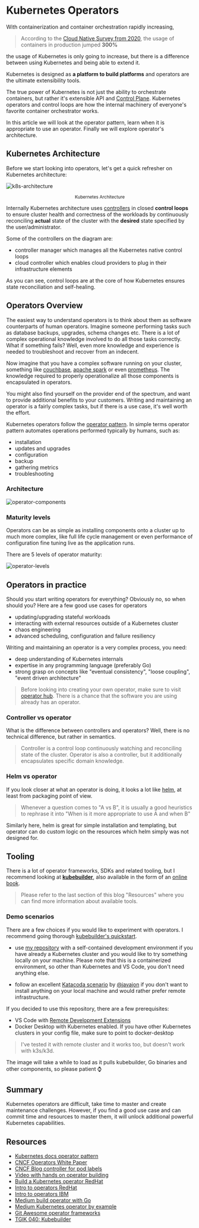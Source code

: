 # Kubernetes Operators

With containerization and container orchestration rapidly increasing,

> According to the [Cloud Native Survey from 2020](https://www.cncf.io/blog/2020/11/17/cloud-native-survey-2020-containers-in-production-jump-300-from-our-first-survey/), the usage of containers in production jumped **300%**

the usage of Kubernetes is only going to increase, but there is a difference between using Kubernetes and being able to extend it.

Kubernetes is designed as **a platform to build platforms** and operators are the ultimate extensibility tools.

The true power of Kubernetes is not just the ability to orchestrate containers, but rather it's extensible API and [Control Plane](https://containerjournal.com/kubeconcnc/kubernetes-true-superpower-is-its-control-plane/). 
Kubernetes operators and control loops are how the internal machinery of everyone's favorite container orchestrator works.

In this article we will look at the operator pattern, learn when it is appropriate to use an operator. Finally we will explore operator's  architecture.

## Kubernetes Architecture

Before we start looking into operators, let's get a quick refresher on Kubernetes architecture:

![k8s-architecture](http://www.plantuml.com/plantuml/proxy?cache=yes&src=https://raw.githubusercontent.com/Piotr1215/kubernetes-operators/master/diagrams/kubernetes-architecture.puml&fmt=png)
<p style="text-align: center;"><small>Kubernetes Architecture</small></p>

Internally Kubernetes architecture uses [controllers](https://kubernetes.io/docs/concepts/architecture/controller/) in closed **control loops** to ensure cluster health and correctness of the workloads by continuously reconciling **actual** state of the cluster with the **desired** state specified by the user/administrator.

Some of the controllers on the diagram are:

- controller manager which manages all the Kubernetes native control loops
- cloud controller which enables cloud providers to plug in their infrastructure elements

As you can see, control loops are at the core of how Kubernetes ensures state reconciliation and self-healing.

## Operators Overview

The easiest way to understand operators is to think about them as software counterparts of human operators. Imagine someone performing tasks such as database backups, upgrades, schema changes etc. There is a lot of complex operational knowledge involved to do all those tasks correctly. What if something fails? Well, even more knowledge and experience is needed to troubleshoot and recover from an indecent.

Now imagine that you have a complex software running on your cluster, something like [couchbase](https://operatorhub.io/operator/couchbase-enterprise), [apache spark](https://operatorhub.io/operator/radanalytics-spark) or even [prometheus](https://operatorhub.io/operator/prometheus). The knowledge required to properly operationalize all those components is encapsulated in operators.

You might also find yourself on the provider end of the spectrum, and want to provide additional benefits to your customers. Writing and maintaining an operator is a fairly complex tasks, but if there is a use case, it's well worth the effort.

Kubernetes operators follow the [operator pattern](https://kubernetes.io/docs/concepts/extend-kubernetes/operator/). In simple terms operator pattern automates operations performed typically by humans, such as:

- installation
- updates and upgrades
- configuration
- backup
- gathering metrics
- troubleshooting

### Architecture

![operator-components](http://www.plantuml.com/plantuml/proxy?cache=yes&src=https://raw.githubusercontent.com/Piotr1215/kubernetes-operators/master/diagrams/operator-components.puml&fmt=png)

### Maturity levels

Operators can be as simple as installing components onto a cluster up to much more complex, like full life cycle management or even performance of configuration fine tuning live as the application runs.

There are 5 levels of operator maturity:

![operator-levels](http://www.plantuml.com/plantuml/proxy?cache=yes&src=https://raw.githubusercontent.com/Piotr1215/kubernetes-operators/master/diagrams/operator-levels.puml&fmt=png)

## Operators in practice

Should you start writing operators for everything? Obviously no, so when should you? Here are a few good use cases for operators

- updating/upgrading stateful workloads
- interacting with external resources outside of a Kubernetes cluster
- chaos engineering
- advanced scheduling, configuration and failure resiliency

Writing and maintaining an operator is a very complex process, you need:
- deep understanding of Kubernetes internals
- expertise in any programming language (preferably Go)
- strong grasp on concepts like "eventual consistency", "loose coupling", "event driven architecture"

> Before looking into creating your own operator, make sure to visit [operator hub](operatorhub.io). There is a chance that the software you are using already has an operator.


### Controller vs operator

What is the difference between controllers and operators? Well, there is no technical difference, but rather in semantics.

> Controller is a control loop continuously watching and reconciling state of the cluster. Operator is also a controller, but it additionally encapsulates specific domain knowledge.


### Helm vs operator

If you look closer at what an operator is doing, it looks a lot like [helm](https://helm.sh/), at least from packaging point of view. 

> Whenever a question comes to "A vs B", it is usually a good heuristics to rephrase it into "When is it more appropriate to use A and when B"

Similarly here, helm is great for simple installation and templating, but operator can do custom logic on the resources which helm simply was not designed for.

## Tooling

There is a lot of operator frameworks, SDKs and related tooling, but I recommend looking at **[kubebuilder](https://github.com/kubernetes-sigs/kubebuilder)**, also available in the form of an [online book](https://book.kubebuilder.io/).

> Please refer to the last section of this blog "Resources" where you can find more information about available tools.

### Demo scenarios

There are a few choices if you would like to experiment with operators. I recommend going thorough [kubebuilder's quickstart](https://book.kubebuilder.io/quick-start.html).

- use [my repository](https://github.com/Piotr1215/kubernetes-oparators) with a self-contained development environment if you have already a Kubernetes cluster and you would like to try something locally on your machine. Please note that this is a containerized environment, so other than Kubernetes and VS Code, you don't need anything else.

- follow an excellent [Katacoda scenario](https://www.katacoda.com/javajon/courses/kubernetes-extensibility/kubebuilder) by [@javajon](https://github.com/javajon) if you don't want to install anything on your local machine and would rather prefer remote infrastructure.

If you decided to use this repository, there are a few prerequisites:

- VS Code with [Remote Development Extensions](https://marketplace.visualstudio.com/items?itemName=ms-vscode-remote.vscode-remote-extensionpack)
- Docker Desktop with Kubernetes enabled. If you have other Kubernetes clusters in your config file, make sure to point to docker-desktop

> I've tested it with remote cluster and it works too, but doesn't work with k3s/k3d.

The image will take a while to load as it pulls kubebuilder, Go binaries and other components, so please patient :watch:

## Summary

Kubernetes operators are difficult, take time to master and create maintenance challenges. However, if you find a good use case and can commit time and resources to master them, it will unlock additional powerful Kubernetes capabilities.

## Resources

- [Kubernetes docs operator pattern](https://kubernetes.io/docs/concepts/extend-kubernetes/operator/)
- [CNCF Operators White Paper](https://github.com/cncf/tag-app-delivery/blob/master/operator-wg/whitepaper/Operator-WhitePaper_v1-0.md#)
- [CNCF Blog controller for pod labels](https://kubernetes.io/blog/2021/06/21/writing-a-controller-for-pod-labels/)
- [Video with hands on operator building](https://www.youtube.com/watch?v=08O9eLJGQRM&ab_channel=CloudNativeSkunkworks)
- [Build a Kubernetes operator RedHat](https://developers.redhat.com/articles/2021/09/07/build-kubernetes-operator-six-steps?sc_cid=7013a000002pkdsAAA#)
- [Intro to operators RedHat](https://developers.redhat.com/articles/2021/06/11/kubernetes-operators-101-part-1-overview-and-key-features#operators_extend_kubernetes_to_automate_tasks)
- [Intro to operators IBM](https://developer.ibm.com/articles/how-operators-extend-kubernetes-functionality/)
- [Medium build operator with Go](https://betterprogramming.pub/building-a-highly-available-kubernetes-operator-using-golang-fe4a44c395c2)
- [Medium Kubernetes operator by example](https://codeburst.io/kubernetes-operators-by-example-99a77ea4ac43)
- [Git Awesome operator frameworks](https://github.com/pperzyna/awesome-operator-frameworks)
- [TGIK 040: Kubebuilder](https://www.youtube.com/watch?v=N-lTSk1bGAg&t=3299s&ab_channel=Heptio)
